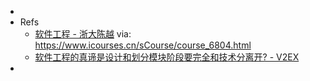 -
- Refs
  - [软件工程 - 浙大陈越](https://www.bilibili.com/video/BV16E411o75D) via: https://www.icourses.cn/sCourse/course_6804.html
  - [软件工程的真谛是设计和划分模块阶段要完全和技术分离开? - V2EX](https://www.v2ex.com/t/190895)
-